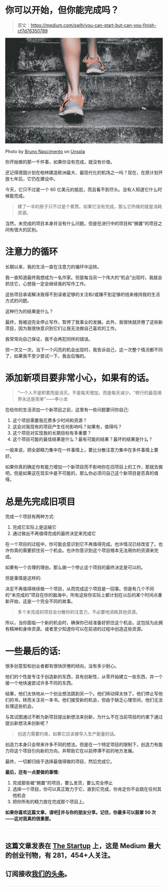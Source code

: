 # 你可以开始，但你能完成吗？

> 原文：<https://medium.com/swlh/you-can-start-but-can-you-finish-cf7d76350789>

![](img/c5237f631957e83202e504f71edd3a73.png)

Photo by [Bruno Nascimento](https://unsplash.com/photos/PHIgYUGQPvU?utm_source=unsplash&utm_medium=referral&utm_content=creditCopyText) on [Unspla](https://unsplash.com/?utm_source=unsplash&utm_medium=referral&utm_content=creditCopyText)

你开始做的那一千件事，如果你没有完成，就没有价值。

还记得德国计划在柏林建造欧洲最大、最现代化的机场之一吗？现在，在原计划开放七年后，它仍在建设中。

今天，它只不过是一个 60 亿美元的尴尬，而且看不到尽头。没有人知道它什么时候能完成。

> 建了一半的房子只不过是个累赘。如果它没有完成，那么它所做的就是消耗资源。

当然，未完成的项目本身并没有什么问题。但是在进行中的项目和“搁置”的项目之间有很大的区别。

# 注意力的循环

长期以来，我的生活一直在注意力的循环中运转。

我一直知道最终我想成为一名作家。但是每当另一个伟大的“机会”出现时，我就会抓住它，心想我一定会继续我的写作工作。

这些项目承诺解决我得不到读者足够的关注和/或赚不到足够的钱来维持我的生活方式的问题。

这种行为的结果是什么？

最终，我被迫完全停止写作，暂停了我事业的发展。此外，我很快就厌倦了这些新项目，因为我很快意识到它们让我无法做自己喜欢的工作。

我常常向自己保证，我不会再犯同样的错误。

但一次又一次，当下一个闪亮的机会出现时，我告诉自己，这一次整个情况都不同了，如果我不至少尝试一下，我会后悔的。

# 添加新项目要非常小心，如果有的话。

> “一个人不是积累而是消灭。不是每天增加，而是每天减少。“修行的最高境界永远是简单”——李小龙

在给你的生活添加一个新项目之前，这里有一些问题要问你自己:

1.  这个项目需要我花费多少时间和资源？
2.  这会对我现有的项目产生任何影响吗？如果有，值得吗？
3.  这个项目对实现我的长期目标有多重要？
4.  这个项目可能的最佳结果是什么？最有可能的结果？最坏的结果是什么？

一般来说，把全部精力集中在一件事情上，要比分散注意力集中在多件事情上要好。

如果你真的确定你有能力增加一个新项目而不影响你在旧项目上的工作，那就去做吧。但是如果这在现实中是不可能的，那么你必须问自己这个新项目是否真的值得。

# 总是先完成旧项目

完成一个项目有两种方式:

1.  完成它实际上是运输它
2.  通过做出不再值得完成的最终决定来完成它

在一个项目的过程中，你可能会意识到它不再值得完成。也许情况已经改变了。也许你真的需要抓住另一个机会。也许你意识到这个项目根本无法用你的资源来完成。

如果有一个合理的理由，那么做一个停止这个项目的最终决定是可以的。

但是事情是这样的:

决定不再值得继续做一个项目，从而完成这个项目是一回事。但是有几个不同的“未完成的”项目在你的脑海中，所有这些你实际上都计划在以后的某个时间点重新开始，这是一个完全不同的故事。

> 多个未完成的项目会分散你的注意力，不必要地消耗其他资源。

所以，当你面临一个新的机会时，确保你已经准备好抓住这个机会。这包括为此拥有精神和身体资源。或者至少知道你可以在前进的过程中创造这些资源。

# 一些最后的话:

很多创意型和创业者都有很快厌倦的倾向，没有多少耐心。

他们的个性是专注于创造新的东西，具有创新性，从零开始建立一些东西，并一个接一个地快速尝试许多不同的东西。

结果，他们太快地从一个创业想法跳到另一个。他们转动得太快了。他们停止写他们的书，转而关注另一本书。他们接受新的机会，但由于缺乏心理空间，他们无法处理这些机会。

与其试图通过不断为新项目提出新想法来创新，为什么不在当前项目的约束下通过提出新想法来创新呢？

> 创造力需要约束，如果它应该被导入生产能量的话。

创造力本身只会带来许多不同的想法。但是在一个特定项目的限制下，创造力有能力将这个项目引向新的方向，并帮助它在以前停滞不前的地方发展。

最终，一切都归结于选择最值得做的项目，然后完成它。

**最后，还有一点要做的事情:**

1.  完成那些被“搁置”的项目，要么发货，要么完全停止
2.  选择一个项目，你可以真正致力于它，直到它完成，你肯定你不会跳在任何其他机会
3.  把你所有的精力放在完成那个项目上。

**如果你喜欢这篇文章，请吧👏并与你的朋友分享。记住，你最多可以鼓掌 50 次——这对我真的很重要。**

![](img/731acf26f5d44fdc58d99a6388fe935d.png)

## 这篇文章发表在 [The Startup](https://medium.com/swlh) 上，这是 Medium 最大的创业刊物，有 281，454+人关注。

## 订阅接收[我们的头条](http://growthsupply.com/the-startup-newsletter/)。

![](img/731acf26f5d44fdc58d99a6388fe935d.png)